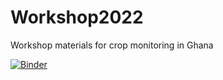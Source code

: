 # Workshop2022
Workshop materials for crop monitoring in Ghana

[![Binder](https://mybinder.org/badge_logo.svg)](https://mybinder.org/v2/gh/UCL-EO/Workshop2022/HEAD?)
